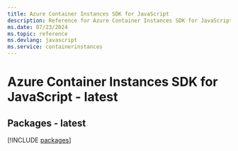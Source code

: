 ```yaml
---
title: Azure Container Instances SDK for JavaScript
description: Reference for Azure Container Instances SDK for JavaScript
ms.date: 07/23/2024
ms.topic: reference
ms.devlang: javascript
ms.service: containerinstances
---
```

# Azure Container Instances SDK for JavaScript - latest
## Packages - latest
[!INCLUDE [packages](container-instances-index.md)]